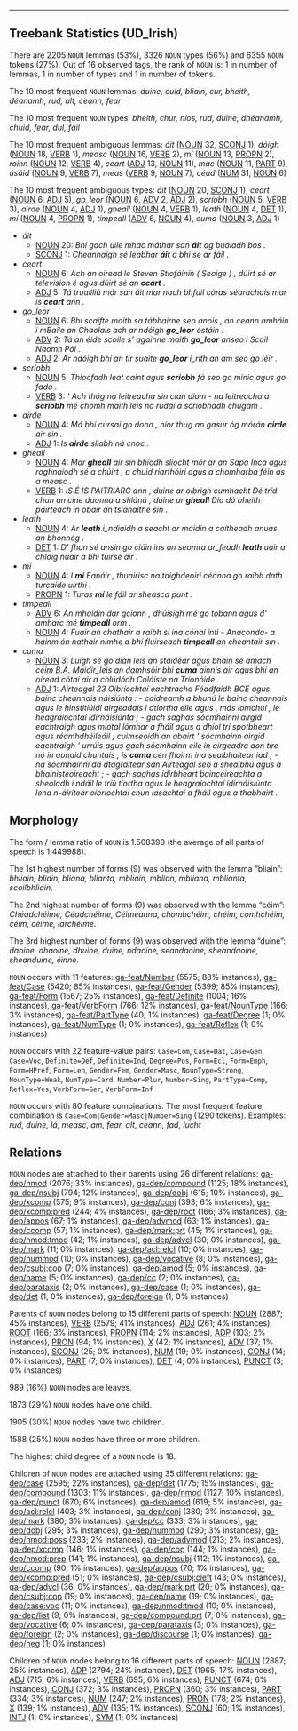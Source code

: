 

--------------------------------------------------------------------------------

## Treebank Statistics (UD_Irish)

There are 2205 `NOUN` lemmas (53%), 3326 `NOUN` types (56%) and 6355 `NOUN` tokens (27%).
Out of 16 observed tags, the rank of `NOUN` is: 1 in number of lemmas, 1 in number of types and 1 in number of tokens.

The 10 most frequent `NOUN` lemmas: <em>duine, cuid, bliain, cur, bheith, déanamh, rud, alt, ceann, fear</em>

The 10 most frequent `NOUN` types:  <em>bheith, chur, níos, rud, duine, dhéanamh, chuid, fear, dul, fáil</em>

The 10 most frequent ambiguous lemmas: <em>áit</em> ([NOUN]() 32, [SCONJ]() 1), <em>dóigh</em> ([NOUN]() 18, [VERB]() 1), <em>measc</em> ([NOUN]() 16, [VERB]() 2), <em>mí</em> ([NOUN]() 13, [PROPN]() 2), <em>roinn</em> ([NOUN]() 12, [VERB]() 4), <em>ceart</em> ([ADJ]() 13, [NOUN]() 11), <em>mac</em> ([NOUN]() 11, [PART]() 9), <em>úsáid</em> ([NOUN]() 9, [VERB]() 7), <em>meas</em> ([VERB]() 9, [NOUN]() 7), <em>céad</em> ([NUM]() 31, [NOUN]() 6)

The 10 most frequent ambiguous types:  <em>áit</em> ([NOUN]() 20, [SCONJ]() 1), <em>ceart</em> ([NOUN]() 6, [ADJ]() 5), <em>go_leor</em> ([NOUN]() 6, [ADV]() 2, [ADJ]() 2), <em>scríobh</em> ([NOUN]() 5, [VERB]() 3), <em>airde</em> ([NOUN]() 4, [ADJ]() 1), <em>gheall</em> ([NOUN]() 4, [VERB]() 1), <em>leath</em> ([NOUN]() 4, [DET]() 1), <em>mí</em> ([NOUN]() 4, [PROPN]() 1), <em>timpeall</em> ([ADV]() 6, [NOUN]() 4), <em>cuma</em> ([NOUN]() 3, [ADJ]() 1)


* <em>áit</em>
  * [NOUN]() 20: <em>Bhí gach uile mhac máthar san <b>áit</b> ag bualadh bos .</em>
  * [SCONJ]() 1: <em>Cheannaigh sé leabhar <b>áit</b> a bhí sé ar fáil .</em>
* <em>ceart</em>
  * [NOUN]() 6: <em>Ach an oiread le Steven Stiofáinín ( Seoige ) , dúirt sé ar television é agus dúirt sé an <b>ceart</b> .</em>
  * [ADJ]() 5: <em>Tá truailliú mór san áit mar nach bhfuil córas séarachais mar is <b>ceart</b> ann .</em>
* <em>go_leor</em>
  * [NOUN]() 6: <em>Bhí scaifte maith sa tábhairne seo anois , an ceann amháin i mBaile an Chaolais ach ar ndóigh <b>go_leor</b> óstáin .</em>
  * [ADV]() 2: <em>Tá an éide scoile s' againne maith <b>go_leor</b> anseo i Scoil Naomh Pól .</em>
  * [ADJ]() 2: <em>Ar ndóigh bhí an tír suaite <b>go_leor</b> i_rith an am seo go léir .</em>
* <em>scríobh</em>
  * [NOUN]() 5: <em>Thiocfadh leat caint agus <b>scríobh</b> fá seo go minic agus go fada .</em>
  * [VERB]() 3: <em>' Ach thóg na leitreacha sin cian díom - na leitreacha a <b>scríobh</b> mé chomh maith leis na rudaí a scríobhadh chugam .</em>
* <em>airde</em>
  * [NOUN]() 4: <em>Má bhí cúrsaí go dona , níor thug an gasúr óg mórán <b>airde</b> air sin .</em>
  * [ADJ]() 1: <em>Is <b>airde</b> sliabh ná cnoc .</em>
* <em>gheall</em>
  * [NOUN]() 4: <em>Mar <b>gheall</b> air sin bhíodh sliocht mór ar an Sapa Inca agus roghnaíodh sé a chúirt , a chuid riarthóirí agus a chomharba féin as a measc .</em>
  * [VERB]() 1: <em>IS É IS PAITRIARC ann , duine ar oibrigh cumhacht Dé tríd chun an cine daonna a shlánú , duine ar <b>gheall</b> Dia dó bheith páirteach in obair an tslánaithe sin .</em>
* <em>leath</em>
  * [NOUN]() 4: <em>Ar <b>leath</b> i_ndiaidh a seacht ar maidin a caitheadh anuas an bhonnóg .</em>
  * [DET]() 1: <em>D' fhan sé ansin go ciúin ins an seomra ar_feadh <b>leath</b> uair a chloig nuair a bhí tuirse air .</em>
* <em>mí</em>
  * [NOUN]() 4: <em>I <b>mí</b> Eanáir , thuairisc na taighdeoirí céanna go raibh dath turcaide uirthi .</em>
  * [PROPN]() 1: <em>Turas <b>mí</b> le fáil ar sheasca punt .</em>
* <em>timpeall</em>
  * [ADV]() 6: <em>An mhaidin dar gcionn , dhúisigh mé go tobann agus d' amharc mé <b>timpeall</b> orm .</em>
  * [NOUN]() 4: <em>Fuair an chathair a raibh sí ina cónaí inti - Anaconda- a hainm ón nathair nimhe a bhí flúirseach <b>timpeall</b> an cheantair sin .</em>
* <em>cuma</em>
  * [NOUN]() 3: <em>Luigh sé go dian leis an staidéar agus bhain sé amach céim B.A. Maidir_leis an damhsóir bhí <b>cuma</b> ainnis air agus bhí an oiread cótaí air a chlúdódh Coláiste na Tríonóide .</em>
  * [ADJ]() 1: <em>Airteagal 23 Oibríochtaí eachtracha Féadfaidh BCE agus bainc cheannais náisiúnta : - caidreamh a bhunú le bainc cheannais agus le hinstitiúidí airgeadais i dtíortha eile agus , más iomchuí , le heagraíochtaí idirnáisiúnta ; - gach saghas sócmhainní airgid eachtraigh agus miotal lómhar a fháil agus a dhíol trí spotbheart agus réamhdhéileáil ; cuimseoidh an abairt ' sócmhainn airgid eachtraigh ' urrúis agus gach sócmhainn eile in airgeadra aon tíre nó in aonaid chuntais , is <b>cuma</b> cén fhoirm ina sealbhaítear iad ; - na sócmhainní dá dtagraítear san Airteagal seo a shealbhú agus a bhainisteoireacht ; - gach saghas idirbheart baincéireachta a sheoladh i ndáil le tríú tíortha agus le heagraíochtaí idirnáisiúnta lena n-áirítear oibríochtaí chun iasachtaí a fháil agus a thabhairt .</em>

## Morphology

The form / lemma ratio of `NOUN` is 1.508390 (the average of all parts of speech is 1.449988).

The 1st highest number of forms (9) was observed with the lemma “bliain”: <em>bhliain, bliain, bliana, blianta, mbliain, mblian, mbliana, mblianta, scoilbhliain</em>.

The 2nd highest number of forms (9) was observed with the lemma “céim”: <em>Chéadchéime, Céadchéime, Céimeanna, chomhchéim, chéim, comhchéim, céim, céime, iarchéime</em>.

The 3rd highest number of forms (9) was observed with the lemma “duine”: <em>daoine, dhaoine, dhuine, duine, ndaoine, seandaoine, sheandaoine, sheanduine, éinne</em>.

`NOUN` occurs with 11 features: [ga-feat/Number]() (5575; 88% instances), [ga-feat/Case]() (5420; 85% instances), [ga-feat/Gender]() (5399; 85% instances), [ga-feat/Form]() (1567; 25% instances), [ga-feat/Definite]() (1004; 16% instances), [ga-feat/VerbForm]() (766; 12% instances), [ga-feat/NounType]() (166; 3% instances), [ga-feat/PartType]() (40; 1% instances), [ga-feat/Degree]() (1; 0% instances), [ga-feat/NumType]() (1; 0% instances), [ga-feat/Reflex]() (1; 0% instances)

`NOUN` occurs with 22 feature-value pairs: `Case=Com`, `Case=Dat`, `Case=Gen`, `Case=Voc`, `Definite=Def`, `Definite=Ind`, `Degree=Pos`, `Form=Ecl`, `Form=Emph`, `Form=HPref`, `Form=Len`, `Gender=Fem`, `Gender=Masc`, `NounType=Strong`, `NounType=Weak`, `NumType=Card`, `Number=Plur`, `Number=Sing`, `PartType=Comp`, `Reflex=Yes`, `VerbForm=Ger`, `VerbForm=Inf`

`NOUN` occurs with 80 feature combinations.
The most frequent feature combination is `Case=Com|Gender=Masc|Number=Sing` (1290 tokens).
Examples: <em>rud, duine, lá, measc, am, fear, alt, ceann, fad, lucht</em>


## Relations

`NOUN` nodes are attached to their parents using 26 different relations: [ga-dep/nmod]() (2076; 33% instances), [ga-dep/compound]() (1125; 18% instances), [ga-dep/nsubj]() (794; 12% instances), [ga-dep/dobj]() (615; 10% instances), [ga-dep/xcomp]() (575; 9% instances), [ga-dep/conj]() (393; 6% instances), [ga-dep/xcomp:pred]() (244; 4% instances), [ga-dep/root]() (166; 3% instances), [ga-dep/appos]() (67; 1% instances), [ga-dep/advmod]() (63; 1% instances), [ga-dep/ccomp]() (57; 1% instances), [ga-dep/mark:prt]() (45; 1% instances), [ga-dep/nmod:tmod]() (42; 1% instances), [ga-dep/advcl]() (30; 0% instances), [ga-dep/mark]() (11; 0% instances), [ga-dep/acl:relcl]() (10; 0% instances), [ga-dep/nummod]() (10; 0% instances), [ga-dep/vocative]() (8; 0% instances), [ga-dep/csubj:cop]() (7; 0% instances), [ga-dep/amod]() (5; 0% instances), [ga-dep/name]() (5; 0% instances), [ga-dep/cc]() (2; 0% instances), [ga-dep/parataxis]() (2; 0% instances), [ga-dep/case]() (1; 0% instances), [ga-dep/det]() (1; 0% instances), [ga-dep/foreign]() (1; 0% instances)

Parents of `NOUN` nodes belong to 15 different parts of speech: [NOUN]() (2887; 45% instances), [VERB]() (2579; 41% instances), [ADJ]() (261; 4% instances), [ROOT]() (166; 3% instances), [PROPN]() (114; 2% instances), [ADP]() (103; 2% instances), [PRON]() (94; 1% instances), [X]() (42; 1% instances), [ADV]() (37; 1% instances), [SCONJ]() (25; 0% instances), [NUM]() (19; 0% instances), [CONJ]() (14; 0% instances), [PART]() (7; 0% instances), [DET]() (4; 0% instances), [PUNCT]() (3; 0% instances)

989 (16%) `NOUN` nodes are leaves.

1873 (29%) `NOUN` nodes have one child.

1905 (30%) `NOUN` nodes have two children.

1588 (25%) `NOUN` nodes have three or more children.

The highest child degree of a `NOUN` node is 18.

Children of `NOUN` nodes are attached using 35 different relations: [ga-dep/case]() (2595; 22% instances), [ga-dep/det]() (1775; 15% instances), [ga-dep/compound]() (1303; 11% instances), [ga-dep/nmod]() (1127; 10% instances), [ga-dep/punct]() (670; 6% instances), [ga-dep/amod]() (619; 5% instances), [ga-dep/acl:relcl]() (403; 3% instances), [ga-dep/conj]() (380; 3% instances), [ga-dep/mark]() (380; 3% instances), [ga-dep/cc]() (333; 3% instances), [ga-dep/dobj]() (295; 3% instances), [ga-dep/nummod]() (290; 3% instances), [ga-dep/nmod:poss]() (233; 2% instances), [ga-dep/advmod]() (213; 2% instances), [ga-dep/xcomp]() (146; 1% instances), [ga-dep/cop]() (144; 1% instances), [ga-dep/nmod:prep]() (141; 1% instances), [ga-dep/nsubj]() (112; 1% instances), [ga-dep/ccomp]() (90; 1% instances), [ga-dep/appos]() (70; 1% instances), [ga-dep/xcomp:pred]() (51; 0% instances), [ga-dep/csubj:cleft]() (43; 0% instances), [ga-dep/advcl]() (36; 0% instances), [ga-dep/mark:prt]() (20; 0% instances), [ga-dep/csubj:cop]() (19; 0% instances), [ga-dep/name]() (19; 0% instances), [ga-dep/case:voc]() (11; 0% instances), [ga-dep/nmod:tmod]() (10; 0% instances), [ga-dep/list]() (9; 0% instances), [ga-dep/compound:prt]() (7; 0% instances), [ga-dep/vocative]() (6; 0% instances), [ga-dep/parataxis]() (3; 0% instances), [ga-dep/foreign]() (2; 0% instances), [ga-dep/discourse]() (1; 0% instances), [ga-dep/neg]() (1; 0% instances)

Children of `NOUN` nodes belong to 16 different parts of speech: [NOUN]() (2887; 25% instances), [ADP]() (2794; 24% instances), [DET]() (1965; 17% instances), [ADJ]() (715; 6% instances), [VERB]() (695; 6% instances), [PUNCT]() (674; 6% instances), [CONJ]() (372; 3% instances), [PROPN]() (360; 3% instances), [PART]() (334; 3% instances), [NUM]() (247; 2% instances), [PRON]() (178; 2% instances), [X]() (139; 1% instances), [ADV]() (135; 1% instances), [SCONJ]() (60; 1% instances), [INTJ]() (1; 0% instances), [SYM]() (1; 0% instances)

